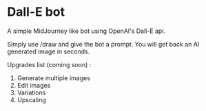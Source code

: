 # Dall-E bot

A simple MidJourney like bot using OpenAI's Dall-E api.  

Simply use /draw and give the bot a prompt. You will get back an AI generated image in seconds.  

Upgrades list (coming soon) :  
1. Generate multiple images
2. Edit images
3. Variations
4. Upscaling